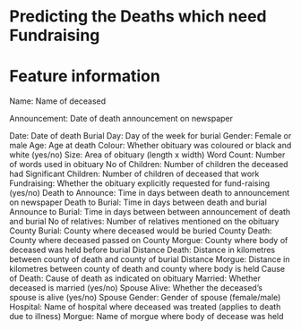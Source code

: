 # Predicting the Deaths which need Fundraising

# Feature information
Name: Name of deceased 

Announcement: Date of death announcement on newspaper

Date: Date of death 
Burial Day: Day of the week for burial 
Gender: Female or male 
Age: Age at death 
Colour: Whether obituary was coloured or black and white (yes/no) 
Size: Area of obituary (length x width) 
Word Count: Number of words used in obituary 
No of Children: Number of children the deceased had 
Significant Children: Number of children of deceased that work 
Fundraising: Whether the obituary explicitly requested for fund-raising (yes/no) 
Death to Announce: Time in days between death to announcement on newspaper 
Death to Burial: Time in days between death and burial 
Announce to Burial: Time in days between between announcement of death and burial 
No of relatives: Number of relatives mentioned on the obituary 
County Burial: County where deceased would be buried 
County Death: County where deceased passed on 
County Morgue: County where body of deceased was held before burial 
Distance Death: Distance in kilometres between county of death and county of burial 
Distance Morgue:  Distance in kilometres between county of death and county where body is held 
Cause of Death: Cause of death as indicated on obituary Married: Whether deceased is married (yes/no) 
Spouse Alive: Whether the deceased’s spouse is alive (yes/no) Spouse Gender: Gender of spouse (female/male) 
Hospital: Name of hospital where deceased was treated (applies to death due to illness) Morgue: Name of morgue where body of decease was held
